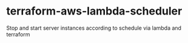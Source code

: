 # terraform-aws-lambda-scheduler
Stop and start server instances according to schedule via lambda and terraform

